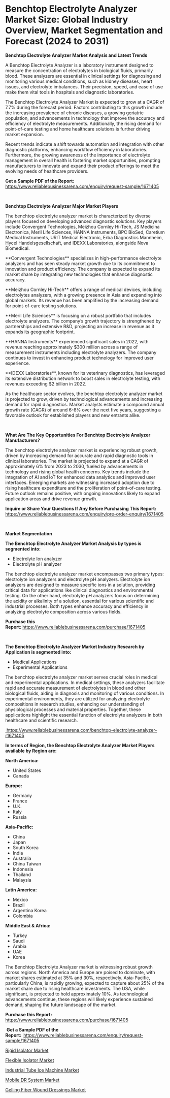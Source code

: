 <p><h1>Benchtop Electrolyte Analyzer Market Size: Global Industry Overview, Market Segmentation and Forecast (2024 to 2031)</h1></p><p><strong>Benchtop Electrolyte Analyzer Market Analysis and Latest Trends</strong></p>
<p><p>A Benchtop Electrolyte Analyzer is a laboratory instrument designed to measure the concentration of electrolytes in biological fluids, primarily blood. These analyzers are essential in clinical settings for diagnosing and monitoring various medical conditions, such as kidney diseases, heart issues, and electrolyte imbalances. Their precision, speed, and ease of use make them vital tools in hospitals and diagnostic laboratories.</p><p>The Benchtop Electrolyte Analyzer Market is expected to grow at a CAGR of 7.7% during the forecast period. Factors contributing to this growth include the increasing prevalence of chronic diseases, a growing geriatric population, and advancements in technology that improve the accuracy and efficiency of electrolyte measurements. Additionally, the rising demand for point-of-care testing and home healthcare solutions is further driving market expansion. </p><p>Recent trends indicate a shift towards automation and integration with other diagnostic platforms, enhancing workflow efficiency in laboratories. Furthermore, the growing awareness of the importance of electrolyte management in overall health is fostering market opportunities, prompting manufacturers to innovate and expand their product offerings to meet the evolving needs of healthcare providers.</p></p>
<p><strong>Get a Sample PDF of the Report:&nbsp;</strong> <a href="https://www.reliablebusinessarena.com/enquiry/request-sample/1671405?utm_campaign=1172&utm_medium=2&utm_source=Github&utm_content=ia&utm_term=10102024&utm_id=benchtop-electrolyte-analyzer">https://www.reliablebusinessarena.com/enquiry/request-sample/1671405</a></p>
<p>&nbsp;</p>
<p><strong>Benchtop Electrolyte Analyzer Major Market Players</strong></p>
<p><p>The benchtop electrolyte analyzer market is characterized by diverse players focused on developing advanced diagnostic solutions. Key players include Convergent Technologies, Meizhou Cornley Hi-Tech, JS Medicina Electronica, Meril Life Sciences, HANNA Instruments, BPC BioSed, Caretium Medical Instruments, URIT Medical Electronic, Erba Diagnostics Mannheim, Hycel Handelsgesellschaft, and IDEXX Laboratories, alongside Nova Biomedical.</p><p>**Convergent Technologies** specializes in high-performance electrolyte analyzers and has seen steady market growth due to its commitment to innovation and product efficiency. The company is expected to expand its market share by integrating new technologies that enhance diagnostic accuracy.</p><p>**Meizhou Cornley Hi-Tech** offers a range of medical devices, including electrolytes analyzers, with a growing presence in Asia and expanding into global markets. Its revenue has been amplified by the increasing demand for point-of-care testing solutions.</p><p>**Meril Life Sciences** is focusing on a robust portfolio that includes electrolyte analyzers. The company’s growth trajectory is strengthened by partnerships and extensive R&D, projecting an increase in revenue as it expands its geographic footprint.</p><p>**HANNA Instruments** experienced significant sales in 2022, with revenue reaching approximately $300 million across a range of measurement instruments including electrolyte analyzers. The company continues to invest in enhancing product technology for improved user experience.</p><p>**IDEXX Laboratories**, known for its veterinary diagnostics, has leveraged its extensive distribution network to boost sales in electrolyte testing, with revenues exceeding $2 billion in 2022. </p><p>As the healthcare sector evolves, the benchtop electrolyte analyzer market is projected to grow, driven by technological advancements and increasing demand for rapid diagnostics. Market analysts estimate a compound annual growth rate (CAGR) of around 6-8% over the next five years, suggesting a favorable outlook for established players and new entrants alike.</p></p>
<p>&nbsp;</p>
<p><strong>What Are The Key Opportunities For Benchtop Electrolyte Analyzer Manufacturers?</strong></p>
<p><p>The benchtop electrolyte analyzer market is experiencing robust growth, driven by increasing demand for accurate and rapid diagnostic tools in clinical laboratories. The market is projected to expand at a CAGR of approximately 6% from 2023 to 2030, fueled by advancements in technology and rising global health concerns. Key trends include the integration of AI and IoT for enhanced data analytics and improved user interfaces. Emerging markets are witnessing increased adoption due to rising healthcare expenditure and the proliferation of point-of-care testing. Future outlook remains positive, with ongoing innovations likely to expand application areas and drive revenue growth.</p></p>
<p><strong>Inquire or Share Your Questions If Any Before Purchasing This Report:</strong> <a href="https://www.reliablebusinessarena.com/enquiry/pre-order-enquiry/1671405?utm_campaign=1172&utm_medium=2&utm_source=Github&utm_content=ia&utm_term=10102024&utm_id=benchtop-electrolyte-analyzer">https://www.reliablebusinessarena.com/enquiry/pre-order-enquiry/1671405</a></p>
<p>&nbsp;</p>
<p><strong>Market Segmentation</strong></p>
<p><strong>The Benchtop Electrolyte Analyzer Market Analysis by types is segmented into:</strong></p>
<p><ul><li>Electrolyte Ion analyzer</li><li>Electrolyte pH analyzer</li></ul></p>
<p><p>The benchtop electrolyte analyzer market encompasses two primary types: electrolyte ion analyzers and electrolyte pH analyzers. Electrolyte ion analyzers are designed to measure specific ions in a solution, providing critical data for applications like clinical diagnostics and environmental testing. On the other hand, electrolyte pH analyzers focus on determining the acidity or alkalinity of a solution, essential for various scientific and industrial processes. Both types enhance accuracy and efficiency in analyzing electrolyte composition across various fields.</p></p>
<p><strong>Purchase this Report:&nbsp;</strong><a href="https://www.reliablebusinessarena.com/purchase/1671405?utm_campaign=1172&utm_medium=2&utm_source=Github&utm_content=ia&utm_term=10102024&utm_id=benchtop-electrolyte-analyzer">https://www.reliablebusinessarena.com/purchase/1671405</a></p>
<p>&nbsp;</p>
<p><strong>The Benchtop Electrolyte Analyzer Market Industry Research by Application is segmented into:</strong></p>
<p><ul><li>Medical Applications</li><li>Experimental Applications</li></ul></p>
<p><p>The benchtop electrolyte analyzer market serves crucial roles in medical and experimental applications. In medical settings, these analyzers facilitate rapid and accurate measurement of electrolytes in blood and other biological fluids, aiding in diagnosis and monitoring of various conditions. In experimental environments, they are utilized for analyzing electrolyte compositions in research studies, enhancing our understanding of physiological processes and material properties. Together, these applications highlight the essential function of electrolyte analyzers in both healthcare and scientific research.</p></p>
<p><a href="https://www.reliablebusinessarena.com/benchtop-electrolyte-analyzer-r1671405?utm_campaign=1172&utm_medium=2&utm_source=Github&utm_content=ia&utm_term=10102024&utm_id=benchtop-electrolyte-analyzer">&nbsp;https://www.reliablebusinessarena.com/benchtop-electrolyte-analyzer-r1671405</a></p>
<p><strong>In terms of Region, the Benchtop Electrolyte Analyzer Market Players available by Region are:</strong></p>
<p>
    <p> <strong> North America: </strong>
        <ul>
            <li>United States</li>
            <li>Canada</li>
        </ul>
        </p> 
    <p> <strong> Europe: </strong>
        <ul>
            <li>Germany</li>
            <li>France</li>
            <li>U.K.</li>
            <li>Italy</li>
            <li>Russia</li>
        </ul>
        </p> 
    <p> <strong> Asia-Pacific: </strong>
        <ul>
            <li>China</li>
            <li>Japan</li>
            <li>South Korea</li>
            <li>India</li>
            <li>Australia</li>
            <li>China Taiwan</li>
            <li>Indonesia</li>
            <li>Thailand</li>
            <li>Malaysia</li>
        </ul>
        </p> 
    <p> <strong> Latin America: </strong>
        <ul>
            <li>Mexico</li>
            <li>Brazil</li>
            <li>Argentina Korea</li>
            <li>Colombia</li>
        </ul>
        </p> 
    <p> <strong> Middle East & Africa: </strong>
        <ul>
            <li>Turkey</li>
            <li>Saudi</li>
            <li>Arabia</li>
            <li>UAE</li>
            <li>Korea</li>
        </ul>
    </p>
    </p>
<p><p>The Benchtop Electrolyte Analyzer market is witnessing robust growth across regions. North America and Europe are poised to dominate, with market shares estimated at 35% and 30%, respectively. Asia-Pacific, particularly China, is rapidly growing, expected to capture about 25% of the market share due to rising healthcare investments. The USA, while significant, is projected to hold approximately 10%. As technological advancements continue, these regions will likely experience sustained demand, shaping the future landscape of the market.</p></p>
<p><strong>Purchase this Report: </strong><a href="https://www.reliablebusinessarena.com/purchase/1671405?utm_campaign=1172&utm_medium=2&utm_source=Github&utm_content=ia&utm_term=10102024&utm_id=benchtop-electrolyte-analyzer">https://www.reliablebusinessarena.com/purchase/1671405</a></p>
<p>&nbsp;<strong>Get a Sample PDF of the Report:&nbsp;&nbsp;</strong><a href="https://www.reliablebusinessarena.com/enquiry/request-sample/1671405?utm_campaign=1172&utm_medium=2&utm_source=Github&utm_content=ia&utm_term=10102024&utm_id=benchtop-electrolyte-analyzer">https://www.reliablebusinessarena.com/enquiry/request-sample/1671405</a></p>
<p><strong></strong></p>
<p><p><a href="https://www.linkedin.com/pulse/rigid-isolator-market-opportunities-emerging-global-trends-shifts-tjosc?utm_campaign=1172&utm_medium=2&utm_source=Github&utm_content=ia&utm_term=10102024&utm_id=benchtop-electrolyte-analyzer">Rigid Isolator Market</a></p><p><a href="https://www.linkedin.com/pulse/flexible-isolator-market-essentials-key-players-demand-drivers-xd7xf?utm_campaign=1172&utm_medium=2&utm_source=Github&utm_content=ia&utm_term=10102024&utm_id=benchtop-electrolyte-analyzer">Flexible Isolator Market</a></p><p><a href="https://www.linkedin.com/pulse/surfing-industrial-tube-ice-machine-wave-riding-market-currents-wumlc?utm_campaign=1172&utm_medium=2&utm_source=Github&utm_content=ia&utm_term=10102024&utm_id=benchtop-electrolyte-analyzer">Industrial Tube Ice Machine Market</a></p><p><a href="https://www.linkedin.com/pulse/unveiling-market-trends-global-mobile-dr-system-growth-regional-kpr5c?utm_campaign=1172&utm_medium=2&utm_source=Github&utm_content=ia&utm_term=10102024&utm_id=benchtop-electrolyte-analyzer">Mobile DR System Market</a></p><p><a href="https://github.com/julyju69/Market-Research-Report-List-5/blob/main/gelling-fiber-wound-dressings-market.md?utm_campaign=1172&utm_medium=2&utm_source=Github&utm_content=ia&utm_term=10102024&utm_id=benchtop-electrolyte-analyzer">Gelling Fiber Wound Dressings Market</a></p></p>
